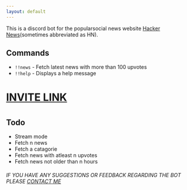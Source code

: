 ```yaml
---
layout: default
---
```


This is a discord bot for the popularsocial news website [Hacker News](https://news.ycombinator.com/)(sometimes abbreviated as HN). 

## Commands

*   `!!news` - Fetch latest news with more than 100 upvotes 
*   `!!help` - Displays a help message 


<a href="https://discord.com/api/oauth2/authorize?client_id=882523715533934602&permissions=3072&scope=applications.commands%20bot" target="_blank"><h1>INVITE LINK</h1></a>
# []()


## Todo
*   Stream mode
*   Fetch n news
*   Fetch a catagorie
*   Fetch news with atleast n upvotes
*   Fetch news not older than n hours




###### IF YOU HAVE ANY SUGGESTIONS OR FEEDBACK REGARDING THE BOT PLEASE [CONTACT ME](https://github.com/f4him/)

